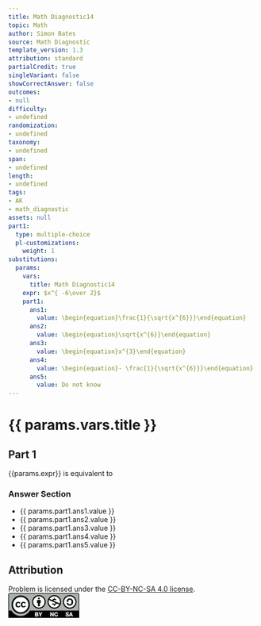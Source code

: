 ```yaml
---
title: Math Diagnostic14
topic: Math
author: Simon Bates
source: Math Diagnostic
template_version: 1.3
attribution: standard
partialCredit: true
singleVariant: false
showCorrectAnswer: false
outcomes:
- null
difficulty:
- undefined
randomization:
- undefined
taxonomy:
- undefined
span:
- undefined
length:
- undefined
tags:
- AK
- math_diagnostic
assets: null
part1:
  type: multiple-choice
  pl-customizations:
    weight: 1
substitutions:
  params:
    vars:
      title: Math Diagnostic14
    expr: $x^{ -6\over 2}$
    part1:
      ans1:
        value: \begin{equation}\frac{1}{\sqrt{x^{6}}}\end{equation}
      ans2:
        value: \begin{equation}\sqrt{x^{6}}\end{equation}
      ans3:
        value: \begin{equation}x^{3}\end{equation}
      ans4:
        value: \begin{equation}- \frac{1}{\sqrt{x^{6}}}\end{equation}
      ans5:
        value: Do not know
---
```

# {{ params.vars.title }}

## Part 1

{{params.expr}} is equivalent to

### Answer Section

- {{ params.part1.ans1.value }}
- {{ params.part1.ans2.value }}
- {{ params.part1.ans3.value }}
- {{ params.part1.ans4.value }}
- {{ params.part1.ans5.value }}

## Attribution

Problem is licensed under the [CC-BY-NC-SA 4.0 license](https://creativecommons.org/licenses/by-nc-sa/4.0/).<br> ![The Creative Commons 4.0 license requiring attribution-BY, non-commercial-NC, and share-alike-SA license.](https://raw.githubusercontent.com/firasm/bits/master/by-nc-sa.png)